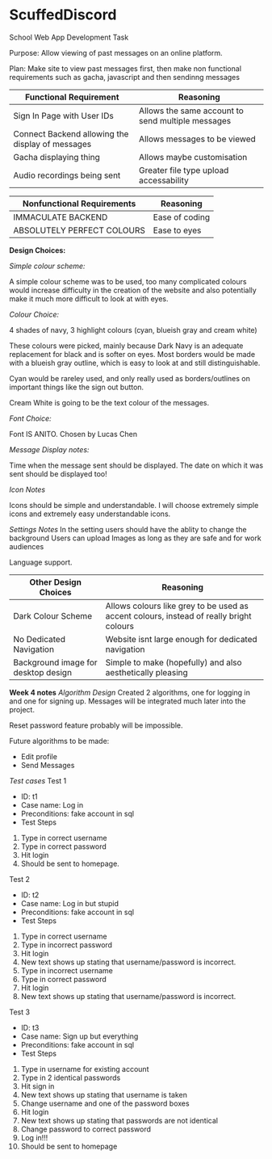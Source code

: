 # ScuffedDiscord
School Web App Development Task

Purpose: Allow viewing of past messages on an online platform.

Plan: Make site to view past messages first, then make non functional requirements such as gacha, javascript and then sendinng messages


| Functional Requirement | Reasoning |
| ------------------------------------------------------------------ | ----------- |
| Sign In Page with User IDs | Allows the same account to send multiple messages |
| Connect Backend allowing the display of messages | Allows messages to be viewed |
| Gacha displaying thing | Allows maybe customisation |
| Audio recordings being sent | Greater file type upload accessability |


| Nonfunctional Requirements | Reasoning |
| ----------- | ----------- |
| IMMACULATE BACKEND | Ease of coding|
| ABSOLUTELY PERFECT COLOURS | Ease to eyes|


**Design Choices:**

*Simple colour scheme:*

A simple colour scheme was to be used, too many complicated colours would increase difficulty in the creation of the website and also potentially make it much more difficult to look at with eyes.

*Colour Choice:*

4 shades of navy, 3 highlight colours (cyan, blueish gray and cream white)

These colours were picked, mainly because Dark Navy is an adequate replacement for black and is softer on eyes. Most borders would be made with a blueish gray outline, which is easy to look at and still distinguishable.

Cyan would be rareley used, and only really used as borders/outlines on important things like the sign out button.

Cream White is going to be the text colour of the messages.

*Font Choice:*

Font IS ANITO. Chosen by Lucas Chen

*Message Display notes:*

Time when the message sent should be displayed. The date on which it was sent should be displayed too!

*Icon Notes*

Icons should be simple and understandable. I will choose extremely simple icons and extremely easy understandable icons.

*Settings Notes*
In the setting users should have the ablity to change the background
Users can upload Images as long as they are safe and for work audiences

Language support.



| Other Design Choices | Reasoning |
| ----------- | ----------- |
| Dark Colour Scheme | Allows colours like grey to be used as accent colours, instead of really bright colours |
| No Dedicated Navigation | Website isnt large enough for dedicated navigation |
| Background image for desktop design |Simple to make (hopefully) and also aesthetically pleasing|



**Week 4 notes**
*Algorithm Design*
Created 2 algorithms, one for logging in and one for signing up. Messages will be integrated much later into the project.

Reset password feature probably will be impossible.

Future algorithms to be made:
- Edit profile
- Send Messages

*Test cases*
Test 1
- ID: t1
- Case name: Log in
- Preconditions: fake account in sql
- Test Steps
1. Type in correct username
2. Type in correct password
3. Hit login
4. Should be sent to homepage.

Test 2
- ID: t2
- Case name: Log in but stupid
- Preconditions: fake account in sql
- Test Steps
1. Type in correct username
2. Type in incorrect password
3. Hit login
4. New text shows up stating that username/password is incorrect.
5. Type in incorrect username
6. Type in correct password
7. Hit login
8. New text shows up stating that username/password is incorrect.

Test 3
- ID: t3
- Case name: Sign up but everything
- Preconditions: fake account in sql
- Test Steps
1. Type in username for existing account
2. Type in 2 identical passwords
3. Hit sign in
4. New text shows up stating that username is taken
5. Change username and one of the password boxes
6. Hit login
7. New text shows up stating that passwords are not identical
8. Change password to correct password
9. Log in!!!
10. Should be sent to homepage


